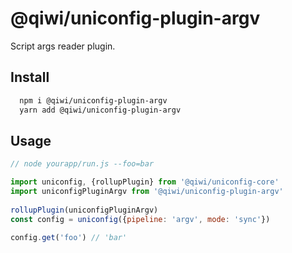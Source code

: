 # @qiwi/uniconfig-plugin-argv

Script args reader plugin.

## Install
```bash
  npm i @qiwi/uniconfig-plugin-argv
  yarn add @qiwi/uniconfig-plugin-argv
```

## Usage
```javascript
// node yourapp/run.js --foo=bar

import uniconfig, {rollupPlugin} from '@qiwi/uniconfig-core'
import uniconfigPluginArgv from '@qiwi/uniconfig-plugin-argv'
    
rollupPlugin(uniconfigPluginArgv)
const config = uniconfig({pipeline: 'argv', mode: 'sync'}) 

config.get('foo') // 'bar'   
```
